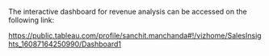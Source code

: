 The interactive dashboard for revenue analysis can be accessed on the following link:

https://public.tableau.com/profile/sanchit.manchanda#!/vizhome/SalesInsights_16087164250990/Dashboard1
